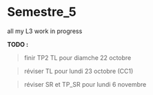 # Semestre_5
all my L3 work in progress


**TODO :**
> finir TP2 TL pour diamche 22 octobre

> réviser TL pour lundi 23 octobre (CC1)

> réviser SR et TP_SR pour lundi 6 novembre
